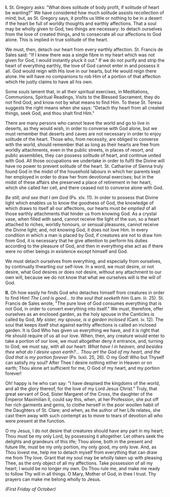 
**I\.** St. Gregory asks: \"What does solitude of body profit, if solitude of heart be wanting?\" We have considered how much solitude assists recollection of mind; but, as St. Gregory says, it profits us little or nothing to be in a desert if the heart be full of worldly thoughts and earthly affections. That a soul may be wholly given to God, two things are necessary: to detach ourselves from the love of created things, and to consecrate all our affections to God alone. This is implied in true solitude of the heart.

We must, then, detach our heart from every earthly affection. St. Francis de Sales said: \"If I knew there was a single fibre in my heart which was not given for God, I would instantly pluck it out.\" If we do not purify and strip the heart of everything earthly, the love of God cannot enter in and possess it all. God would reign with His love in our hearts, but He would reign there alone. He will have no companions to rob Him of a portion of that affection which He justly claims to have all his own.

Some souls lament that, in all their spiritual exercises, in Meditations, Communions, Spiritual Readings, Visits to the Blessed Sacrament, they do not find God, and know not by what means to find Him. To these St. Teresa suggests the right means when she says: \"Detach thy heart from all created things, seek God, and thou shalt find Him.\"

There are many persons who cannot leave the world and go to live in deserts, as they would wish, in order to converse with God alone, but we must remember that deserts and caves are not necessary in order to enjoy solitude of the heart. Those who, from necessity, are obliged to converse with the world, should remember that as long as their hearts are free from worldly attachments, even in the public streets, in places of resort, and public assemblies, they can possess solitude of heart, and continue united with God. All those occupations we undertake in order to fulfil the Divine will have no power to prevent solitude of the heart. St. Catharine of Sienna truly found God in the midst of the household labours in which her parents kept her employed in order to draw her from devotional exercises; but in the midst of these affairs she preserved a place of retirement in her heart, which she called her cell, and there ceased not to converse alone with God.

*Be still, and see that I am God* (Ps. xlv. 11). In order to possess that Divine light which enables us to know the goodness of God, the knowledge of which draws to itself all our affections, our hearts must *be emptied* of all those earthly attachments that hinder us from knowing God. As a crystal vase, when filled with sand, cannot receive the light of the sun, so a heart attached to riches, worldly honours, or sensual pleasures, cannot receive the Divine light; and, not knowing God, it does not love Him. In every condition in which a man is placed by God, if creatures are not to draw him from God, it is necessary that he give attention to perform his duties according to the pleasure of God, and then in everything else act as if there were no other beings in existence except himself and God.

We must detach ourselves from everything, and especially from ourselves, by continually thwarting our self-love. In a word, we must desire, or not desire, what God desires or does not desire, without any attachment to our own will, because we do not know that what we ourselves will is the will of God.

**II\.** Oh how easily he finds God who detaches himself from creatures in order to find Him! *The Lord is good... to the soul that seeketh him* (Lam. iii. 25). St. Francis de Sales wrote, \"The pure love of God consumes everything that is not God, in order to convert everything into itself.\" We must, therefore, offer ourselves as an enclosed garden, as the holy spouse in the Canticles is called by God, *My sister, my spouse, is a garden inclosed* (Cant. iv. 12). The soul that keeps itself shut against earthly affections is called an inclosed garden. It is God Who has given us everything we have, and it is right that He should require of us all our love. When, then, any creature would enter to take a portion of our love, we must altogether deny it entrance, and, turning to God, we must say, with all our heart: *What have I in heaven, and besides thee what do I desire upon earth?... Thou art the God of my heart, and the God that is my portion forever* (Ps. lxxii. 25, 26). O my God! Who but Thyself can satisfy my soul? After Thee I desire nothing either in Heaven or on earth; Thou alone art sufficient for me, O God of my heart, and my portion forever!

Oh! happy is he who can say: \"I have despised the kingdoms of the world, and all the glory thereof, for the love of my Lord Jesus Christ.\" Truly, that great servant of God, Sister Margaret of the Cross, the daughter of the Emperor Maximilian II, could say this, when, at her Profession, she put off her rich garments and gems, to clothe herself in the poor woollen habit of the Daughters of St. Clare; and when, as the author of her Life relates, she cast them away with such contempt as to move to tears of devotion all who were present at the function.

O my Jesus, I do not desire that creatures should have any part in my heart; Thou must be my only Lord, by possessing it altogether. Let others seek the delights and grandeurs of this life; Thou alone, both in the present and future life, must be my only portion, my only good, my only love. And, as Thou lovest me, help me to detach myself from everything that can draw me from Thy love. Grant that my soul may be wholly taken up with pleasing Thee, as the only object of all my affections. Take possession of all my heart; I would be no longer my own. Do Thou rule me, and make me ready to follow Thy will in all things. O Mary, Mother of God, in thee I trust. Thy prayers can make me belong wholly to Jesus.

*(First Friday of October)*

